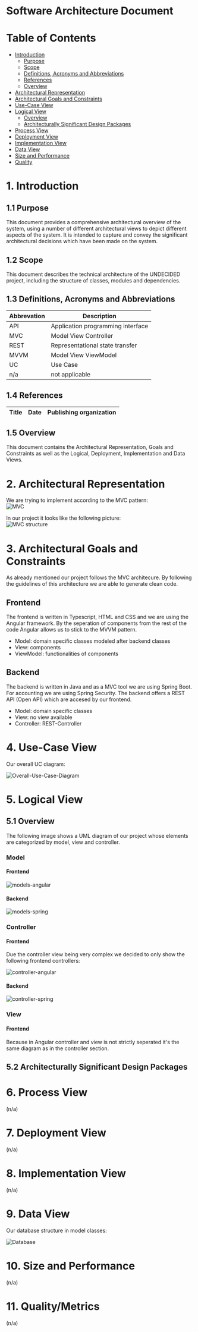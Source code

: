 # Software Architecture Document

# Table of Contents
- [Introduction](#1-introduction)
    - [Purpose](#11-purpose)
    - [Scope](#12-scope)
    - [Definitions, Acronyms and Abbreviations](#13-definitions-acronyms-and-abbreviations)
    - [References](#14-references)
    - [Overview](#15-overview)
- [Architectural Representation](#2-architectural-representation)
- [Architectural Goals and Constraints](#3-architectural-goals-and-constraints)
- [Use-Case View](#4-use-case-view)
- [Logical View](#5-logical-view)
    - [Overview](#51-overview)
    - [Architecturally Significant Design Packages](#52-architecturally-significant-design-packages)
- [Process View](#6-process-view)
- [Deployment View](#7-deployment-view)
- [Implementation View](#8-implementation-view)
- [Data View](#9-data-view)
- [Size and Performance](#10-size-and-performance)
- [Quality](#11-quality)

# 1. Introduction

## 1.1 Purpose
This document provides a comprehensive architectural overview
of the system, using a number of different architectural views
to depict different aspects of the system. It is intended to capture
and convey the significant architectural decisions which have been made
on the system.

## 1.2 Scope
This document describes the technical architecture of the UNDECIDED project, including the structure of classes, modules and dependencies.

## 1.3 Definitions, Acronyms and Abbreviations

| Abbrevation | Description                            |
| ----------- | -------------------------------------- |
| API         | Application programming interface      |
| MVC         | Model View Controller                  |
| REST        | Representational state transfer        |
| MVVM        | Model View ViewModel                   |
| UC          | Use Case                               |
| n/a         | not applicable                         |

## 1.4 References

| Title                                                              | Date       | Publishing organization   |
| -------------------------------------------------------------------|:----------:| ------------------------- |

## 1.5 Overview
This document contains the Architectural Representation, Goals and Constraints as well
as the Logical, Deployment, Implementation and Data Views.

# 2. Architectural Representation
We are trying to implement according to the MVC pattern:  
![MVC](MVC.png)

In our project it looks like the following picture:  
![MVC structure](SAD-Overview.svg)

# 3. Architectural Goals and Constraints
As already mentioned our project follows the MVC architecure. By following the guidelines of this architecture we are able to generate clean code.

## Frontend
The frontend is written in Typescript, HTML and CSS and we are using the Angular framework. By the seperation of components from the
rest of the code Angular allows us to stick to the MVVM pattern.

- Model: domain specific classes modeled after backend classes
- View: components
- ViewModel: functionalities of components

## Backend
The backend is written in Java and as a MVC tool we are using Spring Boot.
For accounting we are using Spring Security. The backend offers a REST
API (Open API) which are accesed by our frontend.

- Model: domain specific classes
- View: no view available
- Controller: REST-Controller

# 4. Use-Case View
Our overall UC diagram:

![Overall-Use-Case-Diagram](../UseCaseDiagram.svg)

# 5. Logical View

## 5.1 Overview
The following image shows a UML diagram of our project whose elements are categorized by model, view and controller.

### Model
#### Frontend
![models-angular](modelsAngular.svg)
#### Backend
![models-spring](backend-models.svg)

### Controller
#### Frontend
Due the controller view being very complex we decided to only show the following frontend controllers:

![controller-angular](controllerAngular.svg)

#### Backend
![controller-spring](backend-controllers.svg)

### View
#### Frontend
Because in Angular controller and view is not strictly seperated it's the same diagram as in the controller section.

## 5.2 Architecturally Significant Design Packages

# 6. Process View
(n/a)

# 7. Deployment View
(n/a)

# 8. Implementation View
(n/a)

# 9. Data View
Our database structure in model classes:

![Database](../ERM/ERM_1.svg)

# 10. Size and Performance
(n/a)

# 11. Quality/Metrics
(n/a)
